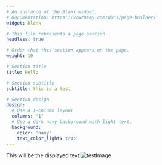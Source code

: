 ```yaml
---
# An instance of the Blank widget.
# Documentation: https://wowchemy.com/docs/page-builder/
widget: blank

# This file represents a page section.
headless: true

# Order that this section appears on the page.
weight: 10

# Section title
title: Hello

# Section subtitle
subtitle: this is a test

# Section design
design:
  # Use a 1-column layout
  columns: "1"
  # Use a dark navy background with light text.
  background:
    color: 'navy'
    text_color_light: true
---
```


This will be the displayed text ![testImage](https://static.vecteezy.com/packs/media/components/global/search-explore-nav/img/vectors/term-bg-1-666de2d941529c25aa511dc18d727160.jpg)
